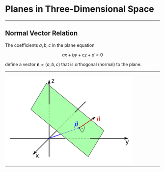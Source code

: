 <!-- File: linear_algebra/planes.md -->

# Planes in Three-Dimensional Space

---

## Normal Vector Relation

The coefficients $a, b, c$ in the plane equation

$$
ax + by + cz + d = 0
$$

define a vector $\mathbf{n} = (a, b, c)$ that is orthogonal (normal) to the plane.

---

<div style="background-color: white; padding: 0.5em; display: inline-block; border-radius: 4px;">
  <img src="../../assets/plane_equation.svg" alt="Plane Equation" width="400">
</div>

---

